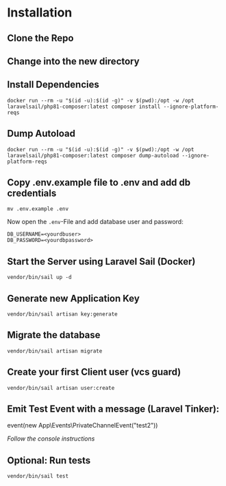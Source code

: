 # Installation

## Clone the Repo

## Change into the new directory

## Install Dependencies
    docker run --rm -u "$(id -u):$(id -g)" -v $(pwd):/opt -w /opt laravelsail/php81-composer:latest composer install --ignore-platform-reqs

## Dump Autoload
    docker run --rm -u "$(id -u):$(id -g)" -v $(pwd):/opt -w /opt laravelsail/php81-composer:latest composer dump-autoload --ignore-platform-reqs

## Copy .env.example file to .env and add db credentials
    mv .env.example .env
  Now open the `.env`-File and add database user and password:

    DB_USERNAME=<yourdbuser>
    DB_PASSWORD=<yourdbpassword>

## Start the Server using Laravel Sail (Docker)
    vendor/bin/sail up -d

## Generate new Application Key
    vendor/bin/sail artisan key:generate

## Migrate the database
    vendor/bin/sail artisan migrate

## Create your first Client user (vcs guard)
    vendor/bin/sail artisan user:create

## Emit Test Event with a message (Laravel Tinker):
event(new App\Events\PrivateChannelEvent("test2"))
  
  *Follow the console instructions*

## Optional: Run tests
    vendor/bin/sail test